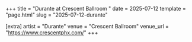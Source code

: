 +++
title = "Durante at Crescent Ballroom "
date = 2025-07-12
template = "page.html"
slug = "2025-07-12-durante"

[extra]
artist = "Durante"
venue = "Crescent Ballroom"
venue_url = "https://www.crescentphx.com/"
+++
